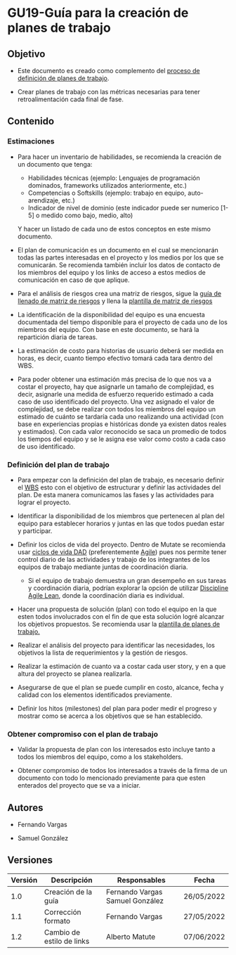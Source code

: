 # GU19-Guía para la creación de planes de trabajo

## Objetivo

- Este documento es creado como complemento del [proceso de definición de planes de trabajo](https://mutateinc.github.io/Procesos/PR06).

- Crear planes de trabajo con las métricas necesarias para tener retroalimentación cada final de fase.

## Contenido

### Estimaciones

- Para hacer un inventario de habilidades, se recomienda la creación de un documento que tenga:
    - Habilidades técnicas (ejemplo: Lenguajes de programación dominados, frameworks utilizados anteriormente, etc.)
    - Competencias o Softskills (ejemplo: trabajo en equipo, auto-arendizaje, etc.)
    - Indicador de nivel de dominio (este indicador puede ser numerico [1-5] o medido como bajo, medio, alto)

    Y hacer un listado de cada uno de estos conceptos en este mismo documento.

- El plan de comunicación es un documento en el cual se mencionarán todas las partes interesadas en el proyecto y los medios por los que se comunicarán. Se recomienda también incluir los datos de contacto de los miembros del equipo y los links de acceso a estos medios de comunicación en caso de que aplique.

- Para el análisis de riesgos crea una matriz de riesgos, sigue la [guía de llenado de matriz de riesgos](https://mutateinc.github.io/Guias/GU09) y llena la [plantilla de matriz de riesgos](https://mutateinc.github.io/Plantillas/PL08)

- La identificación de la disponibilidad del equipo es una encuesta documentada del tiempo disponible para el proyecto de cada uno de los miembros del equipo. Con base en este documento, se hará la repartición diaria de tareas.

- La estimación de costo para historias de usuario deberá ser medida en horas, es decir, cuanto tiempo efectivo tomará cada tara dentro del WBS.

- Para poder obtener una estimación más precisa de lo que nos va a costar el proyecto, hay que asignarle un tamaño de complejidad, es decir, asignarle una medida de esfuerzo requerido estimado a cada caso de uso identificado del proyecto. Una vez asignado el valor de complejidad, se debe realizar con todos los miembros del equipo un estimado de cuánto se tardaría cada uno realizando una actividad (con base en experiencias propias e históricas donde ya existen datos reales y estimados). Con cada valor reconocido se saca un promedio de todos los tiempos del equipo y se le asigna ese valor como costo a cada caso de uso identificado.

### Definición del plan de trabajo
- Para empezar con la definición del plan de trabajo, es necesario definir el <a href="https://mutateinc.github.io/Guias/GU10">WBS</a> esto con el objetivo de estructurar y definir las actividades del plan. De esta manera comunicamos las fases y las actividades para lograr el proyecto. 

- Identificar la disponibilidad de los miembros que pertenecen al plan del equipo para establecer horarios y juntas en las que todos puedan estar y participar.

- Definir los ciclos de vida del proyecto. Dentro de Mutate se recomienda usar <a href="https://www.pmi.org/disciplined-agile/process/introduction-to-dad">ciclos de vida DAD</a> (preferentemente <a href="https://www.pmi.org/disciplined-agile/lifecycle/agile-lifecycle">Agile</a>) pues nos permite tener control diario de las actividades y trabajo de los integrantes de los equipos de trabajo mediante juntas de coordinación diaria. 
    - Si el equipo de trabajo demuestra un gran desempeño en sus tareas y coordinación diaria, podrían explorar la opción de utilizar <a href="https://www.pmi.org/disciplined-agile/lifecycle/lean-lifecycle">Discipline Agile Lean</a>, donde la coordinación diaria es individual.

- Hacer una propuesta de solución (plan) con todo el equipo en la que esten todos involucrados con el fin de que esta solución logré alcanzar los objetivos propuestos. Se recomienda usar la <a href="https://mutateinc.github.io/Plantillas/PL10">plantilla de planes de trabajo.</a>

- Realizar el análisis del proyecto para identificar las necesidades, los objetivos la lista de requerimientos y  la gestión de riesgos.

- Realizar la estimación de cuanto va a costar cada user story, y en a que altura del proyecto se planea realizarla.

- Asegurarse de que el plan se puede cumplir en costo, alcance, fecha y calidad con los elementos identificados previamente.

- Definir los hitos (milestones) del plan para poder medir el progreso y mostrar como se acerca a los objetivos que se han establecido.


### Obtener compromiso con el plan de trabajo

- Validar la propuesta de plan con los interesados esto incluye tanto a todos los miembros del equipo, como a los stakeholders.

- Obtener compromiso de todos los interesados a través de la firma de un documento con todo lo mencionado previamente para que esten enterados del proyecto que se va a iniciar.

## Autores

- Fernando Vargas

- Samuel González

## Versiones

| Versión | Descripción                  | Responsables   | Fecha      |
| ------- | ---------------------------- | -------------- | ---------- |
| 1.0     | Creación de la guía          | Fernando Vargas Samuel González| 26/05/2022 |
| 1.1     | Corrección formato          | Fernando Vargas| 27/05/2022 |
| 1.2     | Cambio de estilo de links                    | Alberto Matute     | 07/06/2022 |